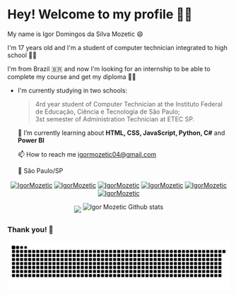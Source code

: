 # Hey! Welcome to my profile 🥳👋

My name is Igor Domingos da Silva Mozetic 😄 

I'm 17 years old and I'm a student of computer technician integrated to high school 👨‍💻 </br>

I'm from Brazil 🇧🇷 and now I'm looking for an internship to be able to complete my course and get my diploma  👨‍🎓

- I'm currently studying in two schools:  
	> 4rd year student of Computer Technician at the Instituto Federal de Educação, Ciência e Tecnologia de São Paulo; </br>
	3st semester of Administration Technician at ETEC SP.

    🌱  I’m currently learning about **HTML, CSS, JavaScript, Python, C#** and **Power BI**
    
    📫  How to reach me igormozetic04@gmail.com
    
    📍   São Paulo/SP   
 
<p align="center">
<a href="https://codepen.io/igormozetic" target="blank"><img align="center" src="https://cdn.jsdelivr.net/npm/simple-icons@3.0.1/icons/codepen.svg" alt="IgorMozetic" height="20" width="20" /></a>
<a href="https://twitter.com/IgorMozetic" target="blank"><img align="center" src="https://cdn.jsdelivr.net/npm/simple-icons@3.0.1/icons/twitter.svg" alt="IgorMozetic" height="20" width="20" /></a>
<a href="https://www.linkedin.com/in/igor-mozetic/" target="blank"><img align="center" src="https://cdn.jsdelivr.net/npm/simple-icons@3.0.1/icons/linkedin.svg" alt="IgorMozetic" height="20" width="20" /></a>
<a href="https://www.facebook.com/Igor.Moze/" target="blank"><img align="center" src="https://cdn.jsdelivr.net/npm/simple-icons@3.0.1/icons/facebook.svg" alt="IgorMozetic" height="20" width="20" /></a>
<a href="https://www.instagram.com/igor.mozetic/" target="blank"><img align="center" src="https://cdn.jsdelivr.net/npm/simple-icons@3.0.1/icons/instagram.svg" alt="IgorMozetic" height="20" width="20" /></a> 
<a href="https://t.me/IgorMozetic" target="blank"><img align="center" src="https://cdn.jsdelivr.net/npm/simple-icons@3.13.0/icons/telegram.svg" alt="IgorMozetic" height="20" width="20" /></a> <br> 
</p>

<p align="center">
	<img align="center" src="https://github-readme-stats-anuraghazra1.vercel.app/api/top-langs/?username=IgorMozetic&theme=ayu-mirage" />
	<img align="center" alt="Igor Mozetic Github stats" style="margin-bottom: 10px;" height="165" src="https://github-readme-stats.vercel.app/api?username=IgorMozetic&theme=ayu-mirage&show_icons=true&hide=Jupyter Notebook&count_private=true" />
</p>
	
</p>

### Thank you! 👋

![Snake animation](https://github.com/IgorMozetic/IgorMozetic/blob/output/github-contribution-grid-snake.svg)
